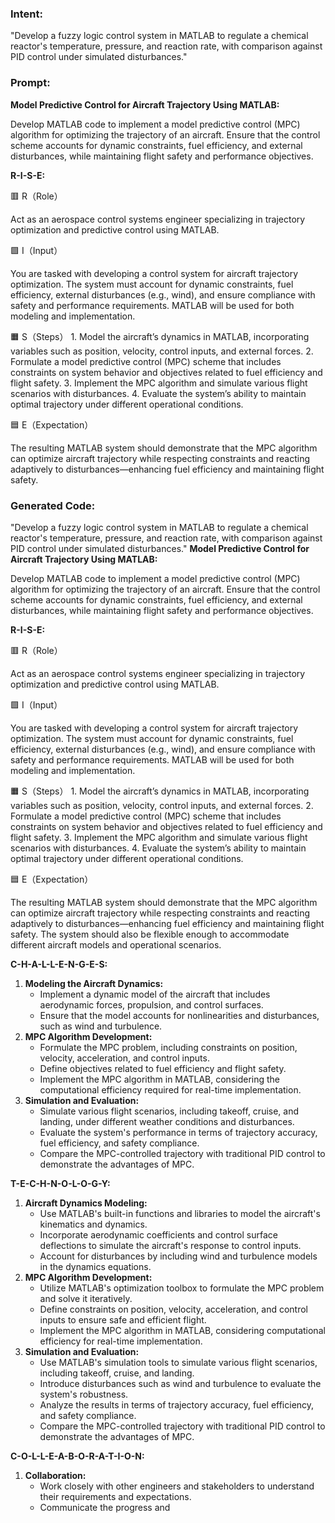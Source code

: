 ### Intent:
"Develop a fuzzy logic control system in MATLAB to regulate a chemical reactor's temperature, pressure, and reaction rate, with comparison against PID control under simulated disturbances."

### Prompt:
**Model Predictive Control for Aircraft Trajectory Using MATLAB:**

Develop MATLAB code to implement a model predictive control (MPC) algorithm for optimizing the trajectory of an aircraft. Ensure that the control scheme accounts for dynamic constraints, fuel efficiency, and external disturbances, while maintaining flight safety and performance objectives.

**R-I-S-E:**

🟥 R（Role）

Act as an aerospace control systems engineer specializing in trajectory optimization and predictive control using MATLAB.

🟩 I（Input）

You are tasked with developing a control system for aircraft trajectory optimization. The system must account for dynamic constraints, fuel efficiency, external disturbances (e.g., wind), and ensure compliance with safety and performance requirements. MATLAB will be used for both modeling and implementation.

🟧 S（Steps）
	1.	Model the aircraft’s dynamics in MATLAB, incorporating variables such as position, velocity, control inputs, and external forces.
	2.	Formulate a model predictive control (MPC) scheme that includes constraints on system behavior and objectives related to fuel efficiency and flight safety.
	3.	Implement the MPC algorithm and simulate various flight scenarios with disturbances.
	4.	Evaluate the system’s ability to maintain optimal trajectory under different operational conditions.

🟦 E（Expectation）

The resulting MATLAB system should demonstrate that the MPC algorithm can optimize aircraft trajectory while respecting constraints and reacting adaptively to disturbances—enhancing fuel efficiency and maintaining flight safety.

### Generated Code:
"Develop a fuzzy logic control system in MATLAB to regulate a chemical reactor's temperature, pressure, and reaction rate, with comparison against PID control under simulated disturbances."
**Model Predictive Control for Aircraft Trajectory Using MATLAB:**

Develop MATLAB code to implement a model predictive control (MPC) algorithm for optimizing the trajectory of an aircraft. Ensure that the control scheme accounts for dynamic constraints, fuel efficiency, and external disturbances, while maintaining flight safety and performance objectives.

**R-I-S-E:**

🟥 R（Role）

Act as an aerospace control systems engineer specializing in trajectory optimization and predictive control using MATLAB.

🟩 I（Input）

You are tasked with developing a control system for aircraft trajectory optimization. The system must account for dynamic constraints, fuel efficiency, external disturbances (e.g., wind), and ensure compliance with safety and performance requirements. MATLAB will be used for both modeling and implementation.

🟧 S（Steps）
	1.	Model the aircraft’s dynamics in MATLAB, incorporating variables such as position, velocity, control inputs, and external forces.
	2.	Formulate a model predictive control (MPC) scheme that includes constraints on system behavior and objectives related to fuel efficiency and flight safety.
	3.	Implement the MPC algorithm and simulate various flight scenarios with disturbances.
	4.	Evaluate the system’s ability to maintain optimal trajectory under different operational conditions.

🟦 E（Expectation）

The resulting MATLAB system should demonstrate that the MPC algorithm can optimize aircraft trajectory while respecting constraints and reacting adaptively to disturbances—enhancing fuel efficiency and maintaining flight safety. The system should also be flexible enough to accommodate different aircraft models and operational scenarios.

**C-H-A-L-L-E-N-G-E-S:**

1. **Modeling the Aircraft Dynamics:**
	* Implement a dynamic model of the aircraft that includes aerodynamic forces, propulsion, and control surfaces.
	* Ensure that the model accounts for nonlinearities and disturbances, such as wind and turbulence.
2. **MPC Algorithm Development:**
	* Formulate the MPC problem, including constraints on position, velocity, acceleration, and control inputs.
	* Define objectives related to fuel efficiency and flight safety.
	* Implement the MPC algorithm in MATLAB, considering the computational efficiency required for real-time implementation.
3. **Simulation and Evaluation:**
	* Simulate various flight scenarios, including takeoff, cruise, and landing, under different weather conditions and disturbances.
	* Evaluate the system's performance in terms of trajectory accuracy, fuel efficiency, and safety compliance.
	* Compare the MPC-controlled trajectory with traditional PID control to demonstrate the advantages of MPC.

**T-E-C-H-N-O-L-O-G-Y:**

1. **Aircraft Dynamics Modeling:**
	* Use MATLAB's built-in functions and libraries to model the aircraft's kinematics and dynamics.
	* Incorporate aerodynamic coefficients and control surface deflections to simulate the aircraft's response to control inputs.
	* Account for disturbances by including wind and turbulence models in the dynamics equations.
2. **MPC Algorithm Development:**
	* Utilize MATLAB's optimization toolbox to formulate the MPC problem and solve it iteratively.
	* Define constraints on position, velocity, acceleration, and control inputs to ensure safe and efficient flight.
	* Implement the MPC algorithm in MATLAB, considering computational efficiency for real-time implementation.
3. **Simulation and Evaluation:**
	* Use MATLAB's simulation tools to simulate various flight scenarios, including takeoff, cruise, and landing.
	* Introduce disturbances such as wind and turbulence to evaluate the system's robustness.
	* Analyze the results in terms of trajectory accuracy, fuel efficiency, and safety compliance.
	* Compare the MPC-controlled trajectory with traditional PID control to demonstrate the advantages of MPC.

**C-O-L-L-E-A-B-O-R-A-T-I-O-N:**

1. **Collaboration:**
	* Work closely with other engineers and stakeholders to understand their requirements and expectations.
	* Communicate the progress and
